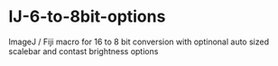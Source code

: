 # IJ-6-to-8bit-options
ImageJ / Fiji macro for 16 to 8 bit conversion with optinonal auto sized scalebar and contast brightness options
